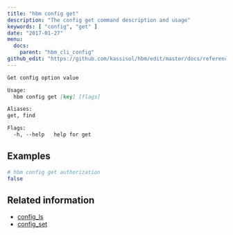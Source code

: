 ```yaml
---
title: "hbm config get"
description: "The config get command description and usage"
keywords: [ "config", "get" ]
date: "2017-01-27"
menu:
  docs:
    parent: "hbm_cli_config"
github_edit: "https://github.com/kassisol/hbm/edit/master/docs/reference/commandline/config_get.md"
---
```


```markdown
Get config option value

Usage:
  hbm config get [key] [flags]

Aliases:
get, find

Flags:
  -h, --help   help for get
```

## Examples

```bash
# hbm config get authorization
false
```

## Related information

* [config_ls](config_ls.md)
* [config_set](config_set.md)
